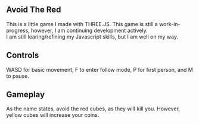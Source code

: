 ## Avoid The Red ##

This is a little game I made with THREE.JS. This game is still a work-in-progress, however, I am continuing development actively.\
I am still learing/refining my Javascript skills, but I am well on my way.

## Controls ##

WASD for basic movement, F to enter follow mode, P for first person, and M to pause.

## Gameplay ##

As the name states, avoid the red cubes, as they will kill you. However, yellow cubes will increase your coins.
